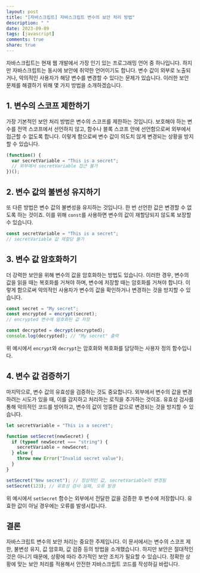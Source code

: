 ```yaml
---
layout: post
title: "[자바스크립트] 자바스크립트 변수의 보안 처리 방법"
description: " "
date: 2023-09-09
tags: [javascript]
comments: true
share: true
---
```


자바스크립트는 현재 웹 개발에서 가장 인기 있는 프로그래밍 언어 중 하나입니다. 하지만 자바스크립트는 동시에 보안에 취약한 언어이기도 합니다. 변수 값이 외부로 노출되거나, 악의적인 사용자가 해당 변수를 변경할 수 있다는 문제가 있습니다. 이러한 보안 문제를 해결하기 위해 몇 가지 방법을 소개하겠습니다.

## 1. 변수의 스코프 제한하기

가장 기본적인 보안 처리 방법은 변수의 스코프를 제한하는 것입니다. 보호해야 하는 변수를 전역 스코프에서 선언하지 않고, 함수나 블록 스코프 안에 선언함으로써 외부에서 접근할 수 없도록 합니다. 이렇게 함으로써 변수 값이 의도치 않게 변경되는 상황을 방지할 수 있습니다.

```javascript
(function() {
  var secretVariable = "This is a secret";
  // 외부에서 secretVariable 접근 불가
})();
```

## 2. 변수 값의 불변성 유지하기

또 다른 방법은 변수 값의 불변성을 유지하는 것입니다. 한 번 선언한 값은 변경할 수 없도록 하는 것이죠. 이를 위해 `const`를 사용하면 변수의 값이 재할당되지 않도록 보장할 수 있습니다.

```javascript
const secretVariable = "This is a secret";
// secretVariable 값 재할당 불가
```

## 3. 변수 값 암호화하기

더 강력한 보안을 위해 변수의 값을 암호화하는 방법도 있습니다. 이러한 경우, 변수의 값을 읽을 때는 복호화를 거쳐야 하며, 변수에 저장할 때는 암호화를 거쳐야 합니다. 이렇게 함으로써 악의적인 사용자가 변수의 값을 확인하거나 변경하는 것을 방지할 수 있습니다.

```javascript
const secret = "My secret";
const encrypted = encrypt(secret);
// encrypted 변수에 암호화된 값 저장

const decrypted = decrypt(encrypted);
console.log(decrypted); // "My secret" 출력
```

위 예시에서 `encrypt`와 `decrypt`는 암호화와 복호화를 담당하는 사용자 정의 함수입니다.

## 4. 변수 값 검증하기

마지막으로, 변수 값의 유효성을 검증하는 것도 중요합니다. 외부에서 변수의 값을 변경하려는 시도가 있을 때, 이를 감지하고 처리하는 로직을 추가하는 것이죠. 유효성 검사를 통해 악의적인 코드를 방어하고, 변수의 값이 엉뚱한 값으로 변경되는 것을 방지할 수 있습니다.

```javascript
let secretVariable = "This is a secret";

function setSecret(newSecret) {
  if (typeof newSecret === "string") {
    secretVariable = newSecret;
  } else {
    throw new Error("Invalid secret value");
  }
}

setSecret("New secret"); // 정상적인 값, secretVariable이 변경됨
setSecret(123); // 유효성 검사 실패, 오류 발생
```

위 예시에서 `setSecret` 함수는 외부에서 전달한 값을 검증한 후 변수에 저장합니다. 유효한 값이 아닐 경우에는 오류를 발생시킵니다.

## 결론

자바스크립트 변수의 보안 처리는 중요한 주제입니다. 이 문서에서는 변수의 스코프 제한, 불변성 유지, 값 암호화, 값 검증 등의 방법을 소개했습니다. 하지만 보안은 절대적인 것은 아니기 때문에, 상황에 따라 추가적인 보안 조치가 필요할 수 있습니다. 정확한 상황에 맞는 보안 처리를 적용해서 안전한 자바스크립트 코드를 작성하길 바랍니다.